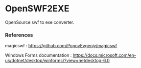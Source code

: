 # OpenSWF2EXE
OpenSource swf to exe converter.

### References

magicswf : https://github.com/PopovEvgeniy/magicswf

Windows Forms documentation : https://docs.microsoft.com/en-us/dotnet/desktop/winforms/?view=netdesktop-6.0
